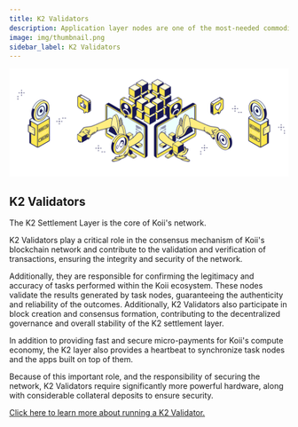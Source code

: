 ```yaml
---
title: K2 Validators
description: Application layer nodes are one of the most-needed commodities in Web3.
image: img/thumbnail.png
sidebar_label: K2 Validators
---
```


![Banner](./img/Running%20a%20K2%20Node.svg)

## K2 Validators

The K2 Settlement Layer is the core of Koii's network.

K2 Validators play a critical role in the consensus mechanism of Koii's blockchain network and contribute to the validation and verification of transactions, ensuring the integrity and security of the network.

Additionally, they are responsible for confirming the legitimacy and accuracy of tasks performed within the Koii ecosystem. These nodes validate the results generated by task nodes, guaranteeing the authenticity and reliability of the outcomes. Additionally, K2 Validators also participate in block creation and consensus formation, contributing to the decentralized governance and overall stability of the K2 settlement layer.

In addition to providing fast and secure micro-payments for Koii's compute economy, the K2 layer also provides a heartbeat to synchronize task nodes and the apps built on top of them.

Because of this important role, and the responsibility of securing the network, K2 Validators require significantly more powerful hardware, along with considerable collateral deposits to ensure security.

[Click here to learn more about running a K2 Validator.](/run-a-node/k2-nodes/how-to-run-a-k2-node)
